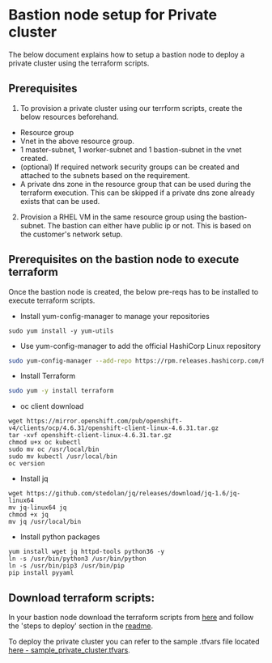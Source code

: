 # Bastion node setup for Private cluster

The below document explains how to setup a bastion node to deploy a private cluster using the terraform scripts. 

## Prerequisites

1) To provision a private cluster using our terrform scripts, create the below resources beforehand. 

* Resource group 
* Vnet in the above resource group. 
* 1 master-subnet, 1 worker-subnet and 1 bastion-subnet in the vnet created. 
* (optional) If required network security groups can be created and attached to the subnets based on the requirement. 
* A private dns zone in the resource group that can be used during the terraform execution. This can be skipped if a private dns zone already exists that can be used. 

2) Provision a RHEL VM in the same resource group using the bastion-subnet. The bastion can either have public ip or not. This is based on the customer's network setup. 

## Prerequisites on the bastion node to execute terraform 

Once the bastion node is created, the below pre-reqs has to be installed to execute terraform scripts. 

* Install yum-config-manager to manage your repositories

```
sudo yum install -y yum-utils
```

* Use yum-config-manager to add the official HashiCorp Linux repository 

```bash
sudo yum-config-manager --add-repo https://rpm.releases.hashicorp.com/RHEL/hashicorp.repo
```

* Install Terraform

```bash
sudo yum -y install terraform
```

* oc client download

```
wget https://mirror.openshift.com/pub/openshift-v4/clients/ocp/4.6.31/openshift-client-linux-4.6.31.tar.gz
tar -xvf openshift-client-linux-4.6.31.tar.gz
chmod u+x oc kubectl
sudo mv oc /usr/local/bin
sudo mv kubectl /usr/local/bin
oc version
```

*  Install jq

```
wget https://github.com/stedolan/jq/releases/download/jq-1.6/jq-linux64
mv jq-linux64 jq
chmod +x jq
mv jq /usr/local/bin
```

*  Install python packages

``` 
yum install wget jq httpd-tools python36 -y
ln -s /usr/bin/python3 /usr/bin/python
ln -s /usr/bin/pip3 /usr/bin/pip
pip install pyyaml
```

## Download terraform scripts: 

In your bastion node download the terraform scripts from [here](https://github.com/IBM/cp4d-deployment) and follow the 'steps to deploy' section in the [readme](README.md). 

To deploy the private cluster you can refer to the sample .tfvars file located [here - sample_private_cluster.tfvars](./azure_infra/sample_private_cluster.tfvars).